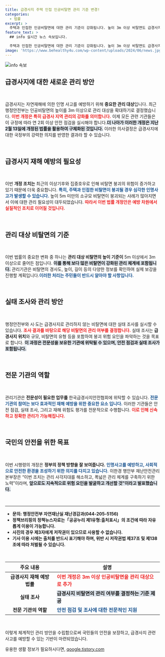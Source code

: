 ```yaml
---
title: 급경사지 주택 인접 인공비탈면 관리 기준 변경!
categories:
  - 법률
excerpt: >
  주택과 인접한 인공비탈면에 대한 관리 기준이 강화됩니다. 높이 3m 이상 비탈면도 급경사지로 지정돼 안전 점검이 의무화됩니다. 이상기후 속 증가하는 붕괴 위험을 사전 차단해 인명사고를 예방하는 조치입니다.
feature_text: >
  ## info 실시간 뉴스 속보입니다.

  주택과 인접한 인공비탈면에 대한 관리 기준이 강화됩니다. 높이 3m 이상 비탈면도 급경사지로 지정돼 안전 점검이 의무화됩니다. 이상기후 속 증가하는 붕괴 위험을 사전 차단해 인명사고를 예방하는 조치입니다.
image: 'https://www.behealthy4u.com/wp-content/uploads/2024/06/news.jpg'
---
```


<p><img src="https://www.behealthy4u.com/wp-content/uploads/2024/06/news.jpg" alt="info 속보" /></p>

<h2 data-ke-size="size26">급경사지에 대한 새로운 관리 방안</h2>

<p data-ke-size="size16">&nbsp;</p>

<p>급경사지는 자연재해에 의한 인명 사고를 예방하기 위해 <b>중요한 관리 대상</b>입니다. 최근 행정안전부는 인공비탈면의 높이를 3m 이상으로 관리 대상을 확대하기로 결정했습니다. <b><span style="color: #ee2323;">이번 개정은 특히 급경사 지역 관리의 강화를 의미합니다.</span></b> 이제 모든 관련 기관들은 이 규정에 따라 연 2회 이상 안전 점검을 실시해야 합니다.<b><span style="background-color: #21538527;">더 나아가 이러한 개정은 지난 2월 13일에 개정된 법률을 활용하여 구체화된 것입니다.</span></b> 이러한 의사결정은 급경사지에 대한 국정부의 강력한 의지를 반영한 결과라 할 수 있습니다.</p>

<p data-ke-size="size16">&nbsp;</p>

<h2 data-ke-size="size26">급경사지 재해 예방의 필요성</h2>

<p data-ke-size="size16">&nbsp;</p>

<p>이번 <b>개정 조치는</b> 최근의 이상기후와 집중호우로 인해 비탈면 붕괴의 위험이 증가하고 있기 때문에 더욱 중요합니다. <b><span style="color: #1a5490;">특히, 주택과 인접한 비탈면이 붕괴될 경우 심각한 인명사고가 발생할 수 있습니다.</span></b> 높이 5m 미만의 소규모 비탈면이 붕괴되는 사례가 많아지면서 이에 대한 관리 필요성이 대두되었습니다. <b><span style="color: #ee2323;">따라서 이번 법률 개정안은 예방 차원에서 실질적인 조치로 이어질 것입니다.</span></b></p>

<p data-ke-size="size16">&nbsp;</p>

<h2 data-ke-size="size26">관리 대상 비탈면의 기준</h2>

<p data-ke-size="size16">&nbsp;</p>

<p>이번 법률의 중요한 변화 중 하나는 <b>관리 대상 비탈면의 높이 기준이</b> 5m 이상에서 3m 이상으로 줄어든 점입니다. <b><span style="background-color: #21538527;">이를 통해 보다 많은 비탈면이 강화된 관리 체계에 포함됩니다.</span></b> 관리기관은 비탈면의 경사도, 높이, 길이 등의 다양한 정보를 확인하여 실제 보강을 진행할 계획입니다.<b><span style="color: #1a5490;">이러한 처리는 주민들이 반드시 알아야 할 사항입니다.</span></b></p>

<p data-ke-size="size16">&nbsp;</p>

<h2 data-ke-size="size26">실태 조사와 관리 방안</h2>

<p data-ke-size="size16">&nbsp;</p>

<p>행정안전부와 시·도는 급경사지로 관리하지 않는 비탈면에 대한 실태 조사를 실시할 수 있습니다. <b><span style="color: #ee2323;">조사 결과를 바탕으로 해당 비탈면의 관리 여부를 결정합니다.</span></b> 실태 조사는 <b>급경사지 위치</b>와 규모, 비탈면의 유형 등을 포함하여 붕괴 위험 요인을 파악하는 것을 목표로 합니다. <b><span style="background-color: #21538527;">이 과정은 전문성을 보유한 기관에 위탁될 수 있으며, 안전 점검과 실태 조사가 포함됩니다.</span></b></p>

<p data-ke-size="size16">&nbsp;</p>

<h2 data-ke-size="size26">전문 기관의 역할</h2>

<p data-ke-size="size16">&nbsp;</p>

<p>관리기관은 <b>전문성이 필요한 업무를</b> 한국급경사지안전협회에 위탁할 수 있습니다. <b><span style="color: #1a5490;">전문기관의 참여는 보다 효과적인 재해 예방을 위한 중요한 요소 입니다.</span></b> 이러한 기관들은 안전 점검, 실태 조사, 그리고 재해 위험도 평가를 전문적으로 수행합니다. <b><span style="color: #ee2323;">이로 인해 신속하고 정확한 관리가 가능해집니다.</span></b></p>

<p data-ke-size="size16">&nbsp;</p>

<h2 data-ke-size="size26">국민의 안전을 위한 목표</h2>

<p data-ke-size="size16">&nbsp;</p>

<p>이번 시행령의 개정은 <b>정부의 정책 방향을 잘 보여줍니다.</b> <b><span style="color: #1a5490;">인명사고를 예방하고, 사회적으로 안전한 환경을 조성하기 위한 의지를 다지고 있습니다.</span></b> 이한경 행안부 재난안전관리본부장은 “이번 조치는 관리 사각지대를 해소하고, 폭넓은 관리 체계를 구축하기 위한 노력”이라며, <b><span style="background-color: #21538527;">앞으로도 지속적으로 위험 요인을 발굴하고 개선할 것”이라고 발표했습니다.</span></b></p>

<p data-ke-size="size16">&nbsp;</p>

<hr />

<ul>
    <li><b>문의: 행정안전부 자연재난실 재난경감과(044-205-5156)</b></li>
    <li><b>정책브리핑의 정책뉴스자료는「공공누리 제1유형:출처표시」의 조건에 따라 자유롭게 이용이 가능합니다.</b></li>
    <li><b>사진의 경우 제3자에게 저작권이 있으므로 사용할 수 없습니다.</b></li>
    <li><b>기사 이용 시에는 출처를 반드시 표기해야 하며, 위반 시 저작권법 제37조 및 제138조에 따라 처벌될 수 있습니다.</b></li>
</ul>

<p data-ke-size="size16">&nbsp;</p>

<table>
    <thead>
        <tr>
            <th style="text-align: center; height: 24px;">주요 내용</th>
            <th style="text-align: center; height: 24px;">설명</th>
        </tr>
    </thead>
    <tbody>
        <tr>
            <td style="text-align: center; height: 17px;"><b>급경사지 재해 예방 법률</b></td>
            <td><b><span style="color: #ee2323;">이번 개정은 3m 이상 인공비탈면을 관리 대상으로 추가</span></b></td>
        </tr>
        <tr>
            <td style="text-align: center; height: 17px;"><b>실태 조사</b></td>
            <td><b><span style="background-color: #21538527;">급경사지 비탈면의 관리 여부를 결정하는 기준 제공</span></b></td>
        </tr>
        <tr>
            <td style="text-align: center; height: 17px;"><b>전문 기관의 역할</b></td>
            <td><b><span style="color: #1a5490;">안전 점검 및 조사에 대한 전문적인 지원</span></b></td>
        </tr>
    </tbody>
</table>

<p data-ke-size="size16">&nbsp;</p>

<p>이렇게 체계적인 관리 방안을 수립함으로써 국민들의 안전을 보장하고, 급경사지 관련 사고를 예방할 수 있는 기반이 마련되었습니다.</p>
유용한 생활 정보가 필요하시다면, <a href="https://qoogle.tistory.com" rel="dofollow">qoogle.tistory.com</a>


